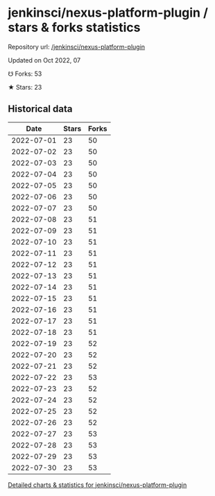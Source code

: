 # jenkinsci/nexus-platform-plugin / stars & forks statistics

Repository url: [/jenkinsci/nexus-platform-plugin](https://github.com/jenkinsci/nexus-platform-plugin)

Updated on Oct 2022, 07

☋ Forks: 53

★ Stars: 23

## Historical data
| Date | Stars | Forks |
|------|-------|-------|
| 2022-07-01 | 23 | 50 | 
| 2022-07-02 | 23 | 50 | 
| 2022-07-03 | 23 | 50 | 
| 2022-07-04 | 23 | 50 | 
| 2022-07-05 | 23 | 50 | 
| 2022-07-06 | 23 | 50 | 
| 2022-07-07 | 23 | 50 | 
| 2022-07-08 | 23 | 51 | 
| 2022-07-09 | 23 | 51 | 
| 2022-07-10 | 23 | 51 | 
| 2022-07-11 | 23 | 51 | 
| 2022-07-12 | 23 | 51 | 
| 2022-07-13 | 23 | 51 | 
| 2022-07-14 | 23 | 51 | 
| 2022-07-15 | 23 | 51 | 
| 2022-07-16 | 23 | 51 | 
| 2022-07-17 | 23 | 51 | 
| 2022-07-18 | 23 | 51 | 
| 2022-07-19 | 23 | 52 | 
| 2022-07-20 | 23 | 52 | 
| 2022-07-21 | 23 | 52 | 
| 2022-07-22 | 23 | 53 | 
| 2022-07-23 | 23 | 52 | 
| 2022-07-24 | 23 | 52 | 
| 2022-07-25 | 23 | 52 | 
| 2022-07-26 | 23 | 52 | 
| 2022-07-27 | 23 | 53 | 
| 2022-07-28 | 23 | 53 | 
| 2022-07-29 | 23 | 53 | 
| 2022-07-30 | 23 | 53 | 


[Detailed charts & statistics for jenkinsci/nexus-platform-plugin](https://reviewgithub.com/rep/jenkinsci/nexus-platform-plugin)
